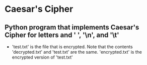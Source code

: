 # Caesar's Cipher

## Python program that implements Caesar's Cipher for letters and ' ', '\n', and '\t'
  * 'test.txt' is the file that is encrypted. Note that the contents 'decrypted.txt' and 'test.txt' are the same. 'encrypted.txt' is the encrypted version of 'test.txt'
